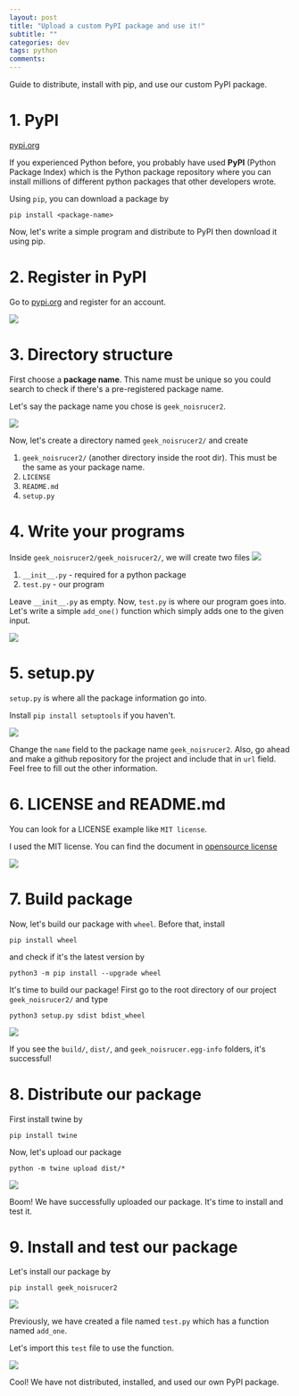 ```yaml
---
layout: post
title: "Upload a custom PyPI package and use it!"
subtitle: ""
categories: dev
tags: python
comments:
---
```


Guide to distribute, install with pip, and use our custom PyPI package.

# 1. PyPI

[pypi.org](https://pypi.org/)

If you experienced Python before, you probably have used **PyPI** (Python Package Index) which is the Python package repository where you can install millions of different python packages that other developers wrote.

Using `pip`, you can download a package by

```shell
pip install <package-name>
```

Now, let's write a simple program and distribute to PyPI then download it using pip.

# 2. Register in PyPI

Go to [pypi.org](https://pypi.org/) and register for an account.

![](/assets/img/python/pip1.png)

# 3. Directory structure

First choose a **package name**. This name must be unique so you could search to check if there's a pre-registered package name.

Let's say the package name you chose is `geek_noisrucer2`.

![](/assets/img/python/pip2.png)

Now, let's create a directory named `geek_noisrucer2/` and create

1. `geek_noisrucer2/` (another directory inside the root dir). This must be the same as your package name.
2. `LICENSE`
3. `README.md`
4. `setup.py`

# 4. Write your programs

Inside `geek_noisrucer2/geek_noisrucer2/`, we will create two files
![](/assets/img/python/pip3.png)

1. `__init__.py` - required for a python package
2. `test.py` - our program

Leave `__init__.py` as empty. Now, `test.py` is where our program goes into. Let's write a simple `add_one()` function which simply adds one to the given input.

![](/assets/img/python/pip4.png)

# 5. setup.py

`setup.py` is where all the package information go into.

Install `pip install setuptools` if you haven't.

![](/assets/img/python/pip5.png)

Change the `name` field to the package name `geek_noisrucer2`. Also, go ahead and make a github repository for the project and include that in `url` field. Feel free to fill out the other information.

# 6. LICENSE and README.md

You can look for a LICENSE example like `MIT license`.

I used the MIT license. You can find the document in [opensource license](https://github.com/pagarme/opensource/blob/master/templates/LICENSE.md)

![](/assets/img/python/pip6.png)

# 7. Build package

Now, let's build our package with `wheel`. Before that, install

```shell
pip install wheel
```

and check if it's the latest version by

```shell
python3 -m pip install --upgrade wheel
```

It's time to build our package! First go to the root directory of our project `geek_noisrucer2/` and type

```shell
python3 setup.py sdist bdist_wheel
```

![](/assets/img/python/pip7.png)

If you see the `build/`, `dist/`, and `geek_noisrucer.egg-info` folders, it's successful!

# 8. Distribute our package

First install twine by

```shell
pip install twine
```

Now, let's upload our package

```shell
python -m twine upload dist/*
```

![](/assets/img/python/pip8.png)

Boom! We have successfully uploaded our package. It's time to install and test it.

# 9. Install and test our package

Let's install our package by

```shell
pip install geek_noisrucer2
```

![](/assets/img/python/pip9.png)

Previously, we have created a file named `test.py` which has a function named `add_one`.

Let's import this `test` file to use the function.

![](/assets/img/python/pip10.png)

Cool! We have not distributed, installed, and used our own PyPI package.
